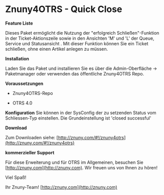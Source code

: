 Znuny4OTRS - Quick Close
========================

**Feature Liste**

Dieses Paket ermöglicht die Nutzung der "erfolgreich Schließen"-Funktion in der Ticket-Aktionszeile sowie in den Ansichten 'M' und 'L' der Queue, Service und Statusansicht . Mit dieser Funktion können Sie ein Ticket schließen, ohne einen Artikel anlegen zu müssen.

**Installation**

Laden Sie das Paket und installieren Sie es über die Admin-Oberfläche -> Paketmanager oder verwenden das öffentliche Znuny4OTRS Repo.

**Voraussetzungen**

- Znuny4OTRS-Repo

- OTRS 4.0

**Konfiguration**
Sie können in der SysConfig der zu setzenden Status vom Schliessen-Typ einstellen. Die Grundeinstellung ist 'closed successful'

**Download**

Zum Downloaden siehe: [http://znuny.com/#!/znuny4otrs](http://znuny.com/#!/znuny4otrs)

**kommerzieller Support**

Für diese Erweiterung und für OTRS im Allgemeinen, besuchen Sie [http://znuny.com](http://znuny.com). Wir freuen uns von Ihnen zu hören!

Viel Spaß!

 Ihr Znuny-Team!
 [http://znuny.com](http://znuny.com)
